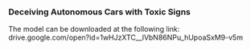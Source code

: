 ### Deceiving Autonomous Cars with Toxic Signs ###


The model can be downloaded at the following link: <br/>
drive.google.com/open?id=1wHJzXTC__lVbN86NPu_hUpoaSxM9-v5m